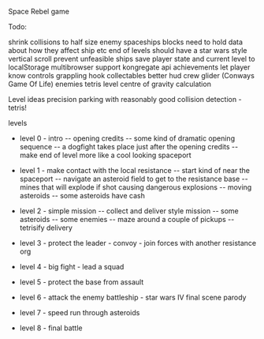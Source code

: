 Space Rebel game

Todo:

shrink collisions to half size
enemy spaceships
blocks need to hold data about how they affect ship etc
end of levels should have a star wars style vertical scroll
prevent unfeasible ships
save player state and current level to localStorage
multibrowser support
kongregate api
achievements
let player know controls
grappling hook
collectables
better hud
crew
glider (Conways Game Of Life) enemies
tetris level
centre of gravity calculation

Level ideas
precision parking with reasonably good collision detection - tetris!

levels
- level 0 - intro
-- opening credits
-- some kind of dramatic opening sequence
-- a dogfight takes place just after the opening credits
-- make end of level more like a cool looking spaceport

- level 1 - make contact with the local resistance
-- start kind of near the spaceport
-- navigate an asteroid field to get to the resistance base
-- mines that will explode if shot causing dangerous explosions
-- moving asteroids
-- some asteroids have cash

- level 2 - simple mission
-- collect and deliver style mission
-- some asteroids
-- some enemies
-- maze around a couple of pickups
-- tetrisify delivery

- level 3 - protect the leader - convoy - join forces with another resistance org
- level 4 - big fight - lead a squad
- level 5 - protect the base from assault
- level 6 - attack the enemy battleship - star wars IV final scene parody
- level 7 - speed run through asteroids
- level 8 - final battle
